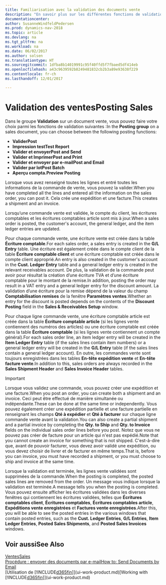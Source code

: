 ```yaml
---
title: Familiarisation avec la validation des documents vente
description: "En savoir plus sur les différentes fonctions de validation pour valider des documents vente."
documentationcenter: 
author: SusanneWindfeldPedersen
ms.prod: dynamics-nav-2018
ms.topic: article
ms.devlang: na
ms.tgt_pltfrm: na
ms.workload: na
ms.date: 06/02/2017
ms.author: solsen
ms.translationtype: HT
ms.sourcegitcommit: 1dfba8b14019991c95f40ffd5f7fbaed5df414eb
ms.openlocfilehash: a43c9639592b8249481832cb2b3a89e93638f229
ms.contentlocale: fr-ch
ms.lasthandoff: 12/01/2017

---
```

# <a name="posting-sales"></a><span data-ttu-id="f742d-103">Validation des ventes</span><span class="sxs-lookup"><span data-stu-id="f742d-103">Posting Sales</span></span>
<span data-ttu-id="f742d-104">Dans le groupe **Validation** sur un document vente, vous pouvez faire votre choix parmi les fonctions de validation suivantes :</span><span class="sxs-lookup"><span data-stu-id="f742d-104">In the **Posting group** on a sales document, you can choose between the following posting functions:</span></span>

* <span data-ttu-id="f742d-105">**Valider**</span><span class="sxs-lookup"><span data-stu-id="f742d-105">**Post**</span></span>
* <span data-ttu-id="f742d-106">**Impression test**</span><span class="sxs-lookup"><span data-stu-id="f742d-106">**Test Report**</span></span>
* <span data-ttu-id="f742d-107">**Valider et envoyer**</span><span class="sxs-lookup"><span data-stu-id="f742d-107">**Post and Send**</span></span>
* <span data-ttu-id="f742d-108">**Valider et Imprimer**</span><span class="sxs-lookup"><span data-stu-id="f742d-108">**Post and Print**</span></span>
* <span data-ttu-id="f742d-109">**Valider et envoyer par e-mail**</span><span class="sxs-lookup"><span data-stu-id="f742d-109">**Post and Email**</span></span>
* <span data-ttu-id="f742d-110">**Valider par lot**</span><span class="sxs-lookup"><span data-stu-id="f742d-110">**Post Batch**</span></span>
* <span data-ttu-id="f742d-111">**Aperçu compta.**</span><span class="sxs-lookup"><span data-stu-id="f742d-111">**Preview Posting**</span></span>

<span data-ttu-id="f742d-112">Lorsque vous avez renseigné toutes les lignes et entré toutes les informations de la commande de vente, vous pouvez la valider.</span><span class="sxs-lookup"><span data-stu-id="f742d-112">When you have completed all the lines and entered all the information on the sales order, you can post it.</span></span> <span data-ttu-id="f742d-113">Cela crée une expédition et une facture.</span><span class="sxs-lookup"><span data-stu-id="f742d-113">This creates a shipment and an invoice.</span></span>

<span data-ttu-id="f742d-114">Lorsqu’une commande vente est validée, le compte du client, les écritures comptables et les écritures comptables article sont mis à jour.</span><span class="sxs-lookup"><span data-stu-id="f742d-114">When a sales order is posted, the customer's account, the general ledger, and the item ledger entries are updated.</span></span>

<span data-ttu-id="f742d-115">Pour chaque commande vente, une écriture vente est créée dans la table **Écriture comptable**.</span><span class="sxs-lookup"><span data-stu-id="f742d-115">For each sales order, a sales entry is created in the **G/L Entry** table.</span></span> <span data-ttu-id="f742d-116">Une écriture est également créée dans le compte client de la table **Écriture comptable client** et une écriture comptable est créée dans le compte client approprié.</span><span class="sxs-lookup"><span data-stu-id="f742d-116">An entry is also created in the customer's account in the **Cust. Ledger Entry** table and a general ledger entry is created in the relevant receivables account.</span></span> <span data-ttu-id="f742d-117">De plus, la validation de la commande peut avoir pour résultat la création d’une écriture TVA et d’une écriture comptable pour le montant de la remise.</span><span class="sxs-lookup"><span data-stu-id="f742d-117">In addition, posting the order may result in a VAT entry and a general ledger entry for the discount amount.</span></span> <span data-ttu-id="f742d-118">La validation d’une écriture pour la remise dépend de la valeur du champ **Comptabilisation remises** de la fenêtre **Paramètres ventes**.</span><span class="sxs-lookup"><span data-stu-id="f742d-118">Whether an entry for the discount is posted depends on the contents of the **Discount Posting** field in the **Sales & Receivables Setup** window.</span></span>

<span data-ttu-id="f742d-119">Pour chaque ligne commande vente, une écriture comptable article est créée dans la table **Écriture comptable article** (si les lignes vente contiennent des numéros des articles) ou une écriture comptable est créée dans la table **Écriture comptable** (si les lignes vente contiennent un compte général).</span><span class="sxs-lookup"><span data-stu-id="f742d-119">For each sales order line, an item ledger entry will be created in the **Item Ledger Entry** table (if the sales lines contain item numbers) or a general ledger entry will be created in the **G/L Entry** table (if the sales lines contain a general ledger account).</span></span> <span data-ttu-id="f742d-120">En outre, les commandes vente sont toujours enregistrées dans les tables **En-tête expédition vente** et **En-tête facture vente**.</span><span class="sxs-lookup"><span data-stu-id="f742d-120">In addition to this, sales orders are always recorded in the **Sales Shipment Header** and **Sales Invoice Header** tables.</span></span>

> [!IMPORTANT]  
>   <span data-ttu-id="f742d-121">Lorsque vous validez une commande, vous pouvez créer une expédition et une facture.</span><span class="sxs-lookup"><span data-stu-id="f742d-121">When you post an order, you can create both a shipment and an invoice.</span></span> <span data-ttu-id="f742d-122">Ceci peut être effectué de manière simultanée ou indépendante.</span><span class="sxs-lookup"><span data-stu-id="f742d-122">These can be done at the same time or independently.</span></span> <span data-ttu-id="f742d-123">Vous pouvez également créer une expédition partielle et une facture partielle en renseignant les champs **Qté à expédier** et **Qté à facturer** sur chaque ligne commande vente avant la validation.</span><span class="sxs-lookup"><span data-stu-id="f742d-123">You can also create a partial shipment and a partial invoice by completing the **Qty. to Ship** and **Qty. to Invoice** fields on the individual sales order lines before you post.</span></span> <span data-ttu-id="f742d-124">Notez que vous ne pouvez pas créer de facture pour un article qui n'est pas expédié.</span><span class="sxs-lookup"><span data-stu-id="f742d-124">Note that you cannot create an invoice for something that is not shipped.</span></span> <span data-ttu-id="f742d-125">C'est-à-dire que, avant de pouvoir facturer, vous devez avoir validé une expédition, ou vous devez choisir de livrer et de facturer en même temps.</span><span class="sxs-lookup"><span data-stu-id="f742d-125">That is, before you can invoice, you must have recorded a shipment, or you must choose to ship and invoice at the same time.</span></span>

<span data-ttu-id="f742d-126">Lorsque la validation est terminée, les lignes vente validées sont supprimées de la commande.</span><span class="sxs-lookup"><span data-stu-id="f742d-126">When the posting is completed, the posted sales lines are removed from the order.</span></span> <span data-ttu-id="f742d-127">Un message vous indique lorsque la validation est terminée.</span><span class="sxs-lookup"><span data-stu-id="f742d-127">A message tells you when the posting is completed.</span></span> <span data-ttu-id="f742d-128">Vous pouvez ensuite afficher les écritures validées dans les diverses fenêtres qui contiennent les écritures validées, telles que **Écritures comptables client**, **Écritures comptables**, **Écritures comptables article**, **Expéditions vente enregistrées** et **Factures vente enregistrées**.</span><span class="sxs-lookup"><span data-stu-id="f742d-128">After this, you will be able to see the posted entries in the various windows that contain posted entries, such as the **Cust. Ledger Entries**, **G/L Entries**, **Item Ledger Entries**, **Posted Sales Shipments**, and **Posted Sales Invoices** windows.</span></span>

## <a name="see-also"></a><span data-ttu-id="f742d-129">Voir aussi</span><span class="sxs-lookup"><span data-stu-id="f742d-129">See Also</span></span>
[<span data-ttu-id="f742d-130">Ventes</span><span class="sxs-lookup"><span data-stu-id="f742d-130">Sales</span></span>](sales-manage-sales.md)  
[<span data-ttu-id="f742d-131">Procédure : envoyer des documents par e-mail</span><span class="sxs-lookup"><span data-stu-id="f742d-131">How to: Send Documents by Email</span></span>](ui-how-send-documents-email.md)  
<span data-ttu-id="f742d-132">[Utilisation de [!INCLUDE[d365fin](includes/d365fin_md.md)]](ui-work-product.md)</span><span class="sxs-lookup"><span data-stu-id="f742d-132">[Working with [!INCLUDE[d365fin](includes/d365fin_md.md)]](ui-work-product.md)</span></span>


